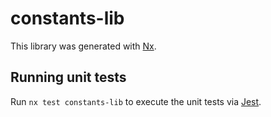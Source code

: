 # constants-lib

This library was generated with [Nx](https://nx.dev).

## Running unit tests

Run `nx test constants-lib` to execute the unit tests via [Jest](https://jestjs.io).
